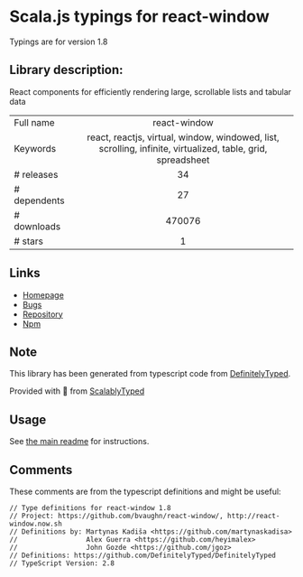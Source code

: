 
# Scala.js typings for react-window

Typings are for version 1.8

## Library description:
React components for efficiently rendering large, scrollable lists and tabular data

|                    |                 |
| ------------------ | :-------------: |
| Full name          | react-window |
| Keywords           | react, reactjs, virtual, window, windowed, list, scrolling, infinite, virtualized, table, grid, spreadsheet |
| # releases         | 34 |
| # dependents       | 27 |
| # downloads        | 470076 |
| # stars            | 1 |

## Links
- [Homepage](http://react-window.now.sh/)
- [Bugs](https://github.com/bvaughn/react-window/issues)
- [Repository](https://github.com/bvaughn/react-window)
- [Npm](https://www.npmjs.com/package/react-window)
    


## Note
This library has been generated from typescript code from [DefinitelyTyped](https://definitelytyped.org).

Provided with :purple_heart: from [ScalablyTyped](https://github.com/oyvindberg/ScalablyTyped)

## Usage
See [the main readme](../../readme.md) for instructions.

## Comments

These comments are from the typescript definitions and might be useful:
```
// Type definitions for react-window 1.8
// Project: https://github.com/bvaughn/react-window/, http://react-window.now.sh
// Definitions by: Martynas Kadiša <https://github.com/martynaskadisa>
//                 Alex Guerra <https://github.com/heyimalex>
//                 John Gozde <https://github.com/jgoz>
// Definitions: https://github.com/DefinitelyTyped/DefinitelyTyped
// TypeScript Version: 2.8

```

